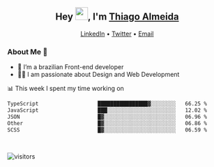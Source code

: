 

<h2 align="center">Hey <img src="https://github.com/TheDudeThatCode/TheDudeThatCode/blob/master/Assets/Hi.gif" width="29">, I'm <a href="https://www.linkedin.com/in/thiago-almeida-69785569/">Thiago Almeida</a></h2>
<p align="center">
  <a href="https://www.linkedin.com/in/thiago-almeida-69785569/">LinkedIn</a> •
  <a href="https://twitter.com/thiagoloal">Twitter</a> •
  <a href="mailto:thiagoloal@gmail.com">Email</a>
</p>

### About Me 🚀
- 🌱  I’m a brazilian Front-end developer</br>
- 👨‍💻  I am passionate about Design and Web Development</br>

<!-- ![Thiago Almeida github stats](https://github-readme-stats.vercel.app/api?username=thiagoloal&show_icons=true&hide_border=true)&nbsp;&nbsp; -->

📊 This week I spent my time working on
<!--START_SECTION:waka-->

```txt
TypeScript                   ████████████████▓░░░░░░░░   66.25 %
JavaScript                   ███░░░░░░░░░░░░░░░░░░░░░░   12.02 %
JSON                         █▓░░░░░░░░░░░░░░░░░░░░░░░   06.96 %
Other                        █▓░░░░░░░░░░░░░░░░░░░░░░░   06.86 %
SCSS                         █▓░░░░░░░░░░░░░░░░░░░░░░░   06.59 %
```

<!--END_SECTION:waka-->

<br />

![visitors](https://visitor-badge.laobi.icu/badge?page_id=thiagoloal.thiagoloal)
